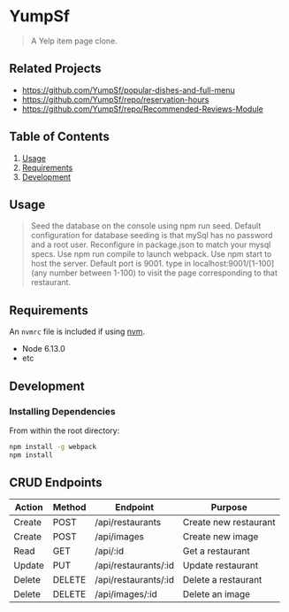 # YumpSf

> A Yelp item page clone.

## Related Projects

  - https://github.com/YumpSf/popular-dishes-and-full-menu
  - https://github.com/YumpSf/repo/reservation-hours
  - https://github.com/YumpSf/repo/Recommended-Reviews-Module

## Table of Contents

1. [Usage](#Usage)
1. [Requirements](#Requirements)
1. [Development](#development)

## Usage

> Seed the database on the console using npm run seed.
> Default configuration for database seeding is that mySql has no password
> and a root user. Reconfigure in package.json to match your mysql specs.
> Use npm run compile to launch webpack.
> Use npm start to host the server. Default port is 9001.
> type in localhost:9001/[1-100] (any number between 1-100) to visit the page
> corresponding to that restaurant.

## Requirements

An `nvmrc` file is included if using [nvm](https://github.com/creationix/nvm).

- Node 6.13.0
- etc

## Development

### Installing Dependencies

From within the root directory:

```sh
npm install -g webpack
npm install
```

## CRUD Endpoints
| Action    | Method | Endpoint                                                       | Purpose              |
|-----------|--------|----------------------------------------------------------------|----------------------|
| Create    | POST   | /api/restaurants			                              | Create new restaurant|
| Create    | POST   | /api/images			                              | Create new image     |
| Read      | GET    | /api/:id 			                              | Get a restaurant     |
| Update    | PUT    | /api/restaurants/:id 					      | Update restaurant    |
| Delete    | DELETE | /api/restaurants/:id			                      | Delete a restaurant  |
| Delete    | DELETE | /api/images/:id				                      | Delete an image      |
